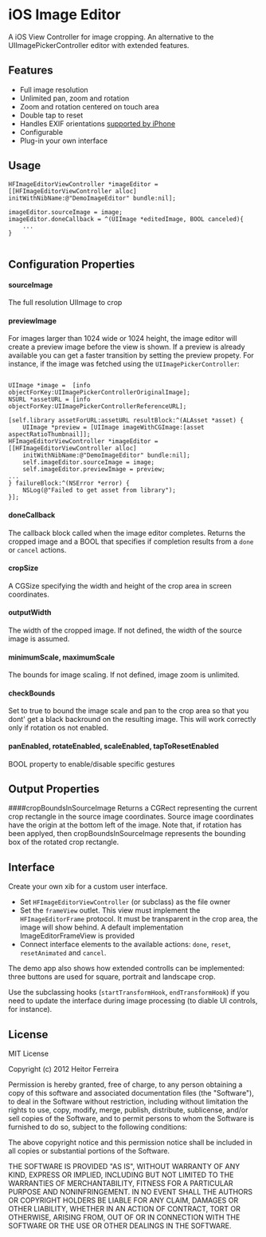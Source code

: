iOS Image Editor
================

A iOS View Controller for image cropping. An alternative to the UIImagePickerController editor with extended features.

Features
--------

* Full image resolution
* Unlimited pan, zoom and rotation
* Zoom and rotation centered on touch area
* Double tap to reset
* Handles EXIF orientations [supported by iPhone](http://www.gotow.net/creative/wordpress/?p=64)
* Configurable
* Plug-in your own interface

Usage
-----

<pre><code>HFImageEditorViewController *imageEditor = [[HFImageEditorViewController alloc] initWithNibName:@"DemoImageEditor" bundle:nil];

imageEditor.sourceImage = image;
imageEditor.doneCallback = ^(UIImage *editedImage, BOOL canceled){
    ...
}

</pre></code>


Configuration Properties
----------

#### sourceImage
The full resolution UIImage to crop

#### previewImage

For images larger than 1024 wide or 1024 height, the image editor will create a preview image before the view is shown. If a preview is already available you can get a faster transition by setting the preview propety. For instance, if the image was fetched using the <code>UIImagePickerController</code>:

<pre><code>
UIImage *image =  [info objectForKey:UIImagePickerControllerOriginalImage];
NSURL *assetURL = [info objectForKey:UIImagePickerControllerReferenceURL];

[self.library assetForURL:assetURL resultBlock:^(ALAsset *asset) {
    UIImage *preview = [UIImage imageWithCGImage:[asset aspectRatioThumbnail]];
HFImageEditorViewController *imageEditor = [[HFImageEditorViewController alloc] 
	initWithNibName:@"DemoImageEditor" bundle:nil];
    self.imageEditor.sourceImage = image;
    self.imageEditor.previewImage = preview;        
...
} failureBlock:^(NSError *error) {
    NSLog(@"Failed to get asset from library");
}];
</pre></code>

#### doneCallback
The callback block called when the image editor completes. Returns the cropped image and a BOOL that specifies if completion results from a <code>done</code> or <code>cancel</code> actions.

#### cropSize
A CGSize specifying the width and height of the crop area in screen coordinates.

#### outputWidth
The width of the cropped image. If not defined, the width of the source image is assumed.

#### minimumScale, maximumScale
The bounds for image scaling. If not defined, image zoom is unlimited.

#### checkBounds
Set to true to bound the image scale and pan to the crop area so that you dont' get a black backround on the resulting image.
This will work correctly only if rotation os not enabled. 

#### panEnabled, rotateEnabled, scaleEnabled, tapToResetEnabled
BOOL property to enable/disable specific gestures

Output Properties
----------

####cropBoundsInSourceImage
Returns a CGRect representing the current crop rectangle in the source image coordinates. Source image coordinates have the origin at the bottom left of the image. Note that, if rotation has been applyed, then cropBoundsInSourceImage represents the bounding box of the rotated crop rectangle.


Interface
---------
Create your own xib for a custom user interface.
 
* Set <code>HFImageEditorViewController</code> (or subclass) as the file owner
* Set the <code>frameView</code> outlet. This view must implement the <code>HFImageEditorFrame</code> protocol. It must be transparent in the crop area, the image will show behind. A default implementation ImageEditorFrameView is provided
* Connect interface elements to the available actions: <code>done</code>, <code>reset</code>, <code>resetAnimated</code> and <code>cancel</code>.

The demo app also shows how extended controlls can be implemented: three buttons are used for square, portrait and landscape crop.

Use the subclassing hooks (<code>startTransformHook</code>, <code>endTransformHook</code>) if you need to update the interface during image processing (to diable UI controls, for instance).

License
---------
MIT License

Copyright (c) 2012 Heitor Ferreira

Permission is hereby granted, free of charge, to any person obtaining a copy of this software and associated documentation files (the "Software"), to deal in the Software without restriction, including without limitation the rights to use, copy, modify, merge, publish, distribute, sublicense, and/or sell copies of the Software, and to permit persons to whom the Software is furnished to do so, subject to the following conditions:

The above copyright notice and this permission notice shall be included in all copies or substantial portions of the Software.

THE SOFTWARE IS PROVIDED "AS IS", WITHOUT WARRANTY OF ANY KIND, EXPRESS OR IMPLIED, INCLUDING BUT NOT LIMITED TO THE WARRANTIES OF MERCHANTABILITY, FITNESS FOR A PARTICULAR PURPOSE AND NONINFRINGEMENT. IN NO EVENT SHALL THE AUTHORS OR COPYRIGHT HOLDERS BE LIABLE FOR ANY CLAIM, DAMAGES OR OTHER LIABILITY, WHETHER IN AN ACTION OF CONTRACT, TORT OR OTHERWISE, ARISING FROM, OUT OF OR IN CONNECTION WITH THE SOFTWARE OR THE USE OR OTHER DEALINGS IN THE SOFTWARE.